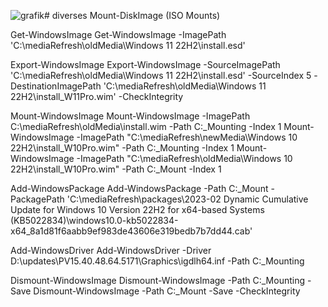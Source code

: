 ![grafik](https://github.com/ryanrudak/diverses/assets/51046918/8d1f0d4d-974a-45ab-9e3e-7b0793e014a4)# diverses
Mount-DiskImage (ISO Mounts)


Get-WindowsImage
	Get-WindowsImage -ImagePath 'C:\mediaRefresh\oldMedia\Windows 11 22H2\install.esd'


Export-WindowsImage
	Export-WindowsImage -SourceImagePath 'C:\mediaRefresh\oldMedia\Windows 11 22H2\install.esd' -SourceIndex 5 -DestinationImagePath 'C:\mediaRefresh\oldMedia\Windows 11 22H2\install_W11Pro.wim' -CheckIntegrity


Mount-WindowsImage
	Mount-WindowsImage -ImagePath C:\mediaRefresh\oldMedia\install.wim -Path C:\_Mounting -Index 1
	Mount-WindowsImage -ImagePath "C:\mediaRefresh\newMedia\Windows 10 22H2\install_W10Pro.wim" -Path C:\_Mounting -Index 1
	Mount-WindowsImage -ImagePath "C:\mediaRefresh\oldMedia\Windows 10 22H2\install_W10Pro.wim" -Path C:\_Mount -Index 1


Add-WindowsPackage
	Add-WindowsPackage -Path C:\_Mount -PackagePath 'C:\mediaRefresh\packages\2023-02 Dynamic Cumulative Update for Windows 10 Version 22H2 for x64-based Systems (KB5022834)\windows10.0-kb5022834-x64_8a1d81f6aabb9ef983de43606e319bedb7b7dd44.cab'

Add-WindowsDriver
	Add-WindowsDriver -Driver D:\updates\PV15.40.48.64.5171\Graphics\igdlh64.inf  -Path C:\_Mounting

Dismount-WindowsImage
Dismount-WindowsImage -Path C:\_Mounting -Save
Dismount-WindowsImage -Path C:\_Mount -Save -CheckIntegrity
